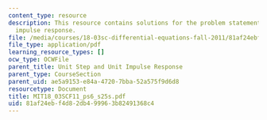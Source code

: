 ```yaml
---
content_type: resource
description: This resource contains solutions for the problem statements related to
  impulse response.
file: /media/courses/18-03sc-differential-equations-fall-2011/81af24ebf4d82db499963b82491368c4_MIT18_03SCF11_ps6_s25s.pdf
file_type: application/pdf
learning_resource_types: []
ocw_type: OCWFile
parent_title: Unit Step and Unit Impulse Response
parent_type: CourseSection
parent_uid: ae5a9153-e84a-4720-7bba-52a575f9d6d8
resourcetype: Document
title: MIT18_03SCF11_ps6_s25s.pdf
uid: 81af24eb-f4d8-2db4-9996-3b82491368c4
---
```

